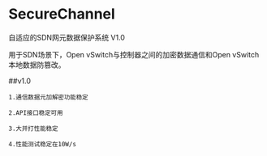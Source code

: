 # SecureChannel
自适应的SDN网元数据保护系统 V1.0

用于SDN场景下，Open vSwitch与控制器之间的加密数据通信和Open vSwitch本地数据防篡改。

##v1.0 

	1.通信数据元加解密功能稳定

	2.API接口稳定可用

	3.大并打性能稳定

	4.性能测试稳定在10W/s

